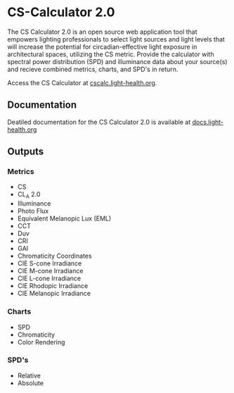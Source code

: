 # CS-Calculator 2.0

The CS Calculator 2.0 is an open source web application tool that empowers lighting professionals to select light sources and light levels that will increase the potential for circadian-effective light exposure in architectural spaces, utilizing the CS metric. Provide the calculator with spectral power distribution (SPD) and illuminance data about your source(s) and recieve combined metrics, charts, and SPD's in return.

Access the CS Calculator at [cscalc.light-health.org](https://cscalc.light-health.org).

## Documentation

Deatiled documentation for the CS Calculator 2.0 is available at [docs.light-health.org](https://docs.light-health.org/cscalc)

## Outputs

### Metrics

* CS
* CL<sub>A</sub> 2.0
* Illuminance
* Photo Flux
* Equivalent Melanopic Lux (EML)
* CCT
* Duv
* CRI
* GAI
* Chromaticity Coordinates
* CIE S-cone Irradiance
* CIE M-cone Irradiance
* CIE L-cone Irradiance
* CIE Rhodopic Irradiance
* CIE Melanopic Irradiance

### Charts

* SPD
* Chromaticity
* Color Rendering

### SPD's

* Relative
* Absolute

